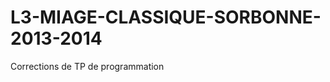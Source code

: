 L3-MIAGE-CLASSIQUE-SORBONNE-2013-2014
=====================================

Corrections de TP de programmation
